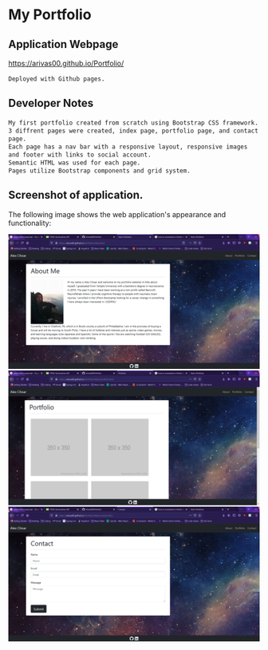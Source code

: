 # My Portfolio

## Application Webpage

https://arivas00.github.io/Portfolio/

```
Deployed with Github pages.

```

## Developer Notes

```
My first portfolio created from scratch using Bootstrap CSS framework.
3 diffrent pages were created, index page, portfolio page, and contact page.
Each page has a nav bar with a responsive layout, responsive images and footer with links to social account.
Semantic HTML was used for each page.
Pages utilize Bootstrap components and grid system.  

```


## Screenshot of application.

The following image shows the web application's appearance and functionality:

![Screenshot](./assets/Images/index.png)
![Screenshot](./assets/Images/portfolio.png)
![Screenshot](./assets/Images/contact.png)

